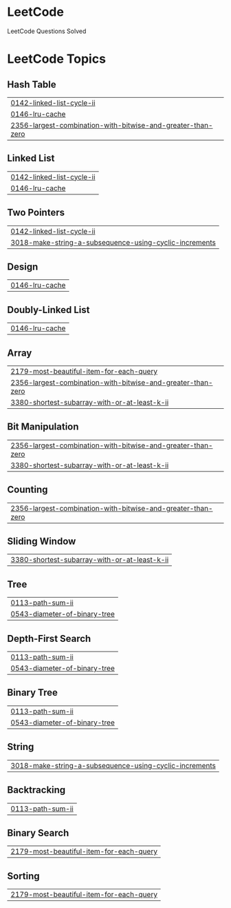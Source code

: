 # LeetCode
LeetCode Questions Solved

<!---LeetCode Topics Start-->
# LeetCode Topics
## Hash Table
|  |
| ------- |
| [0142-linked-list-cycle-ii](https://github.com/Kavya933/LeetCode/tree/master/0142-linked-list-cycle-ii) |
| [0146-lru-cache](https://github.com/Kavya933/LeetCode/tree/master/0146-lru-cache) |
| [2356-largest-combination-with-bitwise-and-greater-than-zero](https://github.com/Kavya933/LeetCode/tree/master/2356-largest-combination-with-bitwise-and-greater-than-zero) |
## Linked List
|  |
| ------- |
| [0142-linked-list-cycle-ii](https://github.com/Kavya933/LeetCode/tree/master/0142-linked-list-cycle-ii) |
| [0146-lru-cache](https://github.com/Kavya933/LeetCode/tree/master/0146-lru-cache) |
## Two Pointers
|  |
| ------- |
| [0142-linked-list-cycle-ii](https://github.com/Kavya933/LeetCode/tree/master/0142-linked-list-cycle-ii) |
| [3018-make-string-a-subsequence-using-cyclic-increments](https://github.com/Kavya933/LeetCode/tree/master/3018-make-string-a-subsequence-using-cyclic-increments) |
## Design
|  |
| ------- |
| [0146-lru-cache](https://github.com/Kavya933/LeetCode/tree/master/0146-lru-cache) |
## Doubly-Linked List
|  |
| ------- |
| [0146-lru-cache](https://github.com/Kavya933/LeetCode/tree/master/0146-lru-cache) |
## Array
|  |
| ------- |
| [2179-most-beautiful-item-for-each-query](https://github.com/Kavya933/LeetCode/tree/master/2179-most-beautiful-item-for-each-query) |
| [2356-largest-combination-with-bitwise-and-greater-than-zero](https://github.com/Kavya933/LeetCode/tree/master/2356-largest-combination-with-bitwise-and-greater-than-zero) |
| [3380-shortest-subarray-with-or-at-least-k-ii](https://github.com/Kavya933/LeetCode/tree/master/3380-shortest-subarray-with-or-at-least-k-ii) |
## Bit Manipulation
|  |
| ------- |
| [2356-largest-combination-with-bitwise-and-greater-than-zero](https://github.com/Kavya933/LeetCode/tree/master/2356-largest-combination-with-bitwise-and-greater-than-zero) |
| [3380-shortest-subarray-with-or-at-least-k-ii](https://github.com/Kavya933/LeetCode/tree/master/3380-shortest-subarray-with-or-at-least-k-ii) |
## Counting
|  |
| ------- |
| [2356-largest-combination-with-bitwise-and-greater-than-zero](https://github.com/Kavya933/LeetCode/tree/master/2356-largest-combination-with-bitwise-and-greater-than-zero) |
## Sliding Window
|  |
| ------- |
| [3380-shortest-subarray-with-or-at-least-k-ii](https://github.com/Kavya933/LeetCode/tree/master/3380-shortest-subarray-with-or-at-least-k-ii) |
## Tree
|  |
| ------- |
| [0113-path-sum-ii](https://github.com/Kavya933/LeetCode/tree/master/0113-path-sum-ii) |
| [0543-diameter-of-binary-tree](https://github.com/Kavya933/LeetCode/tree/master/0543-diameter-of-binary-tree) |
## Depth-First Search
|  |
| ------- |
| [0113-path-sum-ii](https://github.com/Kavya933/LeetCode/tree/master/0113-path-sum-ii) |
| [0543-diameter-of-binary-tree](https://github.com/Kavya933/LeetCode/tree/master/0543-diameter-of-binary-tree) |
## Binary Tree
|  |
| ------- |
| [0113-path-sum-ii](https://github.com/Kavya933/LeetCode/tree/master/0113-path-sum-ii) |
| [0543-diameter-of-binary-tree](https://github.com/Kavya933/LeetCode/tree/master/0543-diameter-of-binary-tree) |
## String
|  |
| ------- |
| [3018-make-string-a-subsequence-using-cyclic-increments](https://github.com/Kavya933/LeetCode/tree/master/3018-make-string-a-subsequence-using-cyclic-increments) |
## Backtracking
|  |
| ------- |
| [0113-path-sum-ii](https://github.com/Kavya933/LeetCode/tree/master/0113-path-sum-ii) |
## Binary Search
|  |
| ------- |
| [2179-most-beautiful-item-for-each-query](https://github.com/Kavya933/LeetCode/tree/master/2179-most-beautiful-item-for-each-query) |
## Sorting
|  |
| ------- |
| [2179-most-beautiful-item-for-each-query](https://github.com/Kavya933/LeetCode/tree/master/2179-most-beautiful-item-for-each-query) |
<!---LeetCode Topics End-->